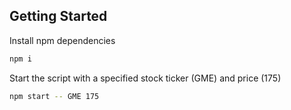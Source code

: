 ## Getting Started

Install npm dependencies

```bash
npm i
```

Start the script with a specified stock ticker (GME) and price (175)
```bash
npm start -- GME 175
```